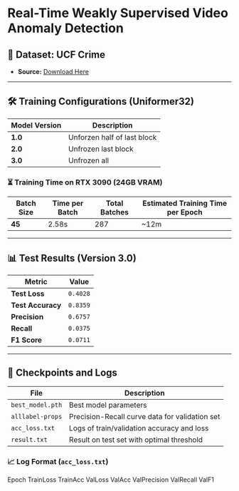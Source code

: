 # Real-Time Weakly Supervised Video Anomaly Detection

## 📂 Dataset: UCF Crime
- **Source:** [Download Here](https://www.dropbox.com/scl/fo/2aczdnx37hxvcfdo4rq4q/AOjRokSTaiKxXmgUyqdcI6k?rlkey=5bg7mxxbq46t7aujfch46dlvz&e=NaN)

---

## 🛠 Training Configurations (Uniformer32)

| Model Version | Description |
|--------------|-------------|
| **1.0** | Unforzen half of last block |
| **2.0** | Unfrozen last block |
| **3.0** | Unfrozen all |

### ⏳ Training Time on RTX 3090 (24GB VRAM)

| Batch Size | Time per Batch | Total Batches | Estimated Training Time per Epoch |
|------------|--------------|---------------|-------------------------|
| **45** | 2.58s | 287 | ~12m |

---

## 📊 Test Results (Version 3.0)  

| Metric | Value |
|--------|------|
| **Test Loss** | `0.4028` |
| **Test Accuracy** | `0.8359` |
| **Precision** | `0.6757` |
| **Recall** | `0.0375` |
| **F1 Score** | `0.0711` |

---

## 📁 Checkpoints and Logs  

| File | Description |
|------|-------------|
| `best_model.pth` | Best model parameters |
| `alllabel-props` | Precision-Recall curve data for validation set |
| `acc_loss.txt` | Logs of train/validation accuracy and loss |
| `result.txt` | Result on test set with optimal threshold |

### 📈 Log Format (`acc_loss.txt`)
Epoch TrainLoss TrainAcc ValLoss ValAcc ValPrecision ValRecall ValF1